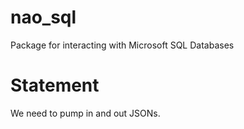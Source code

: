 # nao_sql
 Package for interacting with Microsoft SQL Databases

# Statement

We need to pump in and out JSONs.